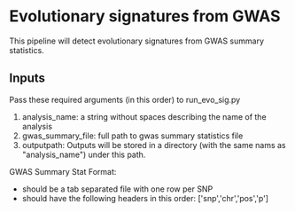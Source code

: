 # Evolutionary signatures from GWAS
This pipeline will detect evolutionary signatures from GWAS summary statistics.



## Inputs
Pass these required arguments (in this order) to run_evo_sig.py
1) analysis_name: a string without spaces describing the name of the analysis
2) gwas_summary_file: full path to gwas summary statistics file
3) outputpath: Outputs will be stored in a directory (with the same nams as "analysis_name") under this path.



GWAS Summary Stat Format:
- should be a tab separated file with one row per SNP
- should have the following headers in this order: ['snp','chr','pos','p']
